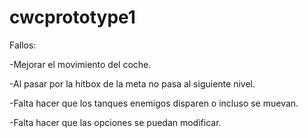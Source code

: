 # cwcprototype1

Fallos:

-Mejorar el movimiento del coche.

-Al pasar por la hitbox de la meta no pasa al siguiente nivel.

-Falta hacer que los tanques enemigos disparen o incluso se muevan.

-Falta hacer que las opciones se puedan modificar.

